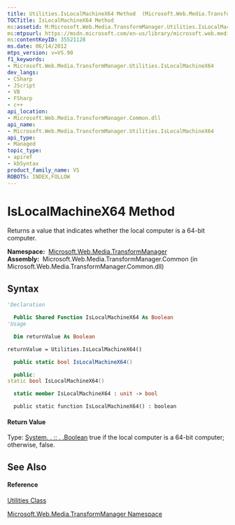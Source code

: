 ```yaml
---
title: Utilities.IsLocalMachineX64 Method  (Microsoft.Web.Media.TransformManager)
TOCTitle: IsLocalMachineX64 Method
ms:assetid: M:Microsoft.Web.Media.TransformManager.Utilities.IsLocalMachineX64
ms:mtpsurl: https://msdn.microsoft.com/en-us/library/microsoft.web.media.transformmanager.utilities.islocalmachinex64(v=VS.90)
ms:contentKeyID: 35521128
ms.date: 06/14/2012
mtps_version: v=VS.90
f1_keywords:
- Microsoft.Web.Media.TransformManager.Utilities.IsLocalMachineX64
dev_langs:
- CSharp
- JScript
- VB
- FSharp
- c++
api_location:
- Microsoft.Web.Media.TransformManager.Common.dll
api_name:
- Microsoft.Web.Media.TransformManager.Utilities.IsLocalMachineX64
api_type:
- Managed
topic_type:
- apiref
- kbSyntax
product_family_name: VS
ROBOTS: INDEX,FOLLOW
---
```


# IsLocalMachineX64 Method

Returns a value that indicates whether the local computer is a 64-bit computer.

**Namespace:**  [Microsoft.Web.Media.TransformManager](microsoft-web-media-transformmanager-namespace.md)  
**Assembly:**  Microsoft.Web.Media.TransformManager.Common (in Microsoft.Web.Media.TransformManager.Common.dll)

## Syntax

``` vb
'Declaration

  Public Shared Function IsLocalMachineX64 As Boolean
'Usage

  Dim returnValue As Boolean

returnValue = Utilities.IsLocalMachineX64()
```

``` csharp
  public static bool IsLocalMachineX64()
```

``` c++
  public:
static bool IsLocalMachineX64()
```

``` fsharp
  static member IsLocalMachineX64 : unit -> bool 
```

``` jscript
  public static function IsLocalMachineX64() : boolean
```

#### Return Value

Type: [System. . :: . .Boolean](https://msdn.microsoft.com/en-us/library/a28wyd50\(v=vs.90\))  
true if the local computer is a 64-bit computer; otherwise, false.  

## See Also

#### Reference

[Utilities Class](utilities-class-microsoft-web-media-transformmanager.md)

[Microsoft.Web.Media.TransformManager Namespace](microsoft-web-media-transformmanager-namespace.md)

